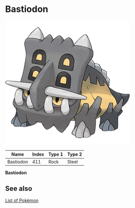 # Bastiodon


![Bastiodon](images/411.png)

| **Name** | **Index** | **Type 1** | **Type 2** |
|----|----|----|----|
| Bastiodon | 411 | Rock | Steel  |

**Bastiodon** 

## See also

[List of Pokémon](../pokemon.md)
